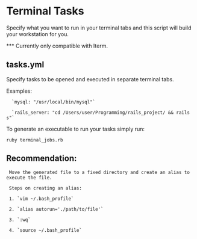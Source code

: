 # Terminal Tasks

Specify what you want to run in your terminal tabs and this script will build your workstation for you.

*** Currently only compatible with Iterm.

## tasks.yml

 Specify tasks to be opened and executed in separate terminal tabs.
  
   Examples:

      `mysql: "/usr/local/bin/mysql"`

      `rails_server: "cd /Users/user/Programming/rails_project/ && rails s"`
     


  To generate an executable to run your tasks simply run:

   `ruby terminal_jobs.rb`


## Recommendation:
   
     Move the generated file to a fixed directory and create an alias to execute the file.

     Steps on creating an alias:

     1. `vim ~/.bash_profile`

     2. `alias autorun='./path/to/file'`

     3. `:wq`

     4. `source ~/.bash_profile`



